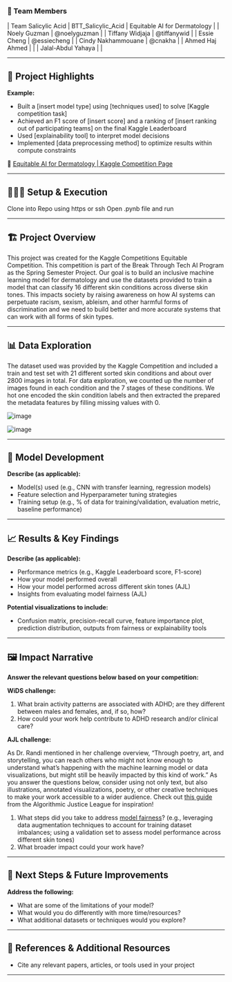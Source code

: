 ### **👥 Team Members**

| Team Salicylic Acid | BTT_Salicylic_Acid | Equitable AI for Dermatology |
| Noely Guzman | @noelyguzman |
| Tiffany Widjaja | @tiffanywid |
| Essie Cheng | @essiecheng | 
| Cindy Nakhammouane | @cnakha |
| Ahmed Haj Ahmed | |
| Jalal-Abdul Yahaya | |

---

## **🎯 Project Highlights**

**Example:**

* Built a \[insert model type\] using \[techniques used\] to solve \[Kaggle competition task\]
* Achieved an F1 score of \[insert score\] and a ranking of \[insert ranking out of participating teams\] on the final Kaggle Leaderboard
* Used \[explainability tool\] to interpret model decisions
* Implemented \[data preprocessing method\] to optimize results within compute constraints

🔗 [Equitable AI for Dermatology | Kaggle Competition Page](https://www.kaggle.com/competitions/bttai-ajl-2025/overview)

---

## **👩🏽‍💻 Setup & Execution**

Clone into Repo using https or ssh
Open .pynb file and run 

---

## **🏗️ Project Overview**

This project was created for the Kaggle Competitions Equitable Competition. This competition is part of the Break Through Tech AI Program as the Spring Semester Project. Our goal is to build an inclusive machine learning model for dermatology and use the datasets provided to train a model that can classify 16 different skin conditions across diverse skin tones. This impacts society by raising awareness on how AI systems can perpetuate racism, sexism, ableism, and other harmful forms of discrimination and we need to build better and more accurate systems that can work with all forms of skin types. 

---

## **📊 Data Exploration**

  The dataset used was provided by the Kaggle Competition and included a train and test set with 21 different sorted skin conditions and about over 2800 images in total. For data exploration, we counted up the number of images found in each condition and the 7 stages of these conditions. We hot one encoded the skin condition labels and then extracted the prepared the metadata features by filling missing values with 0. 
  
![image](https://github.com/user-attachments/assets/cb795cfc-2851-4d2b-9956-b47052bf4af8)

![image](https://github.com/user-attachments/assets/8cffd126-73e8-4426-9fd6-473fadf09cd1)


---

## **🧠 Model Development**

**Describe (as applicable):**

* Model(s) used (e.g., CNN with transfer learning, regression models)
* Feature selection and Hyperparameter tuning strategies
* Training setup (e.g., % of data for training/validation, evaluation metric, baseline performance)

---

## **📈 Results & Key Findings**

**Describe (as applicable):**

* Performance metrics (e.g., Kaggle Leaderboard score, F1-score)
* How your model performed overall
* How your model performed across different skin tones (AJL)
* Insights from evaluating model fairness (AJL)

**Potential visualizations to include:**

* Confusion matrix, precision-recall curve, feature importance plot, prediction distribution, outputs from fairness or explainability tools

---

## **🖼️ Impact Narrative**

**Answer the relevant questions below based on your competition:**

**WiDS challenge:**

1. What brain activity patterns are associated with ADHD; are they different between males and females, and, if so, how?
2. How could your work help contribute to ADHD research and/or clinical care?

**AJL challenge:**

As Dr. Randi mentioned in her challenge overview, “Through poetry, art, and storytelling, you can reach others who might not know enough to understand what’s happening with the machine learning model or data visualizations, but might still be heavily impacted by this kind of work.”
As you answer the questions below, consider using not only text, but also illustrations, annotated visualizations, poetry, or other creative techniques to make your work accessible to a wider audience.
Check out [this guide](https://drive.google.com/file/d/1kYKaVNR\_l7Abx2kebs3AdDi6TlPviC3q/view) from the Algorithmic Justice League for inspiration!

1. What steps did you take to address [model fairness](https://haas.berkeley.edu/wp-content/uploads/What-is-fairness_-EGAL2.pdf)? (e.g., leveraging data augmentation techniques to account for training dataset imbalances; using a validation set to assess model performance across different skin tones)
2. What broader impact could your work have?

---

## **🚀 Next Steps & Future Improvements**

**Address the following:**

* What are some of the limitations of your model?
* What would you do differently with more time/resources?
* What additional datasets or techniques would you explore?

---

## **📄 References & Additional Resources**

* Cite any relevant papers, articles, or tools used in your project

---



